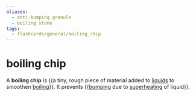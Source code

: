 ```yaml
---
aliases:
  - anti-bumping granule
  - boiling stone
tags:
  - flashcards/general/boiling_chip
---
```


# boiling chip

A __boiling chip__ is {{a tiny, rough piece of material added to [liquids](liquid.md) to smoothen [boiling](boiling.md)}}. It prevents {{[bumping](bumping%20(chemistry).md) due to [superheating](superheating.md) of liquid}}.
